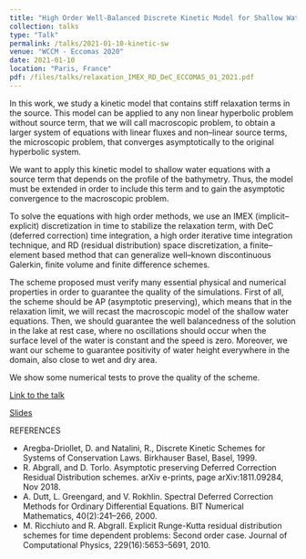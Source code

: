 ```yaml
---
title: "High Order Well-Balanced Discrete Kinetic Model for Shallow Water Equations"
collection: talks
type: "Talk"
permalink: /talks/2021-01-10-kinetic-sw
venue: "WCCM - Eccomas 2020"
date: 2021-01-10
location: "Paris, France"
pdf: /files/talks/relaxation_IMEX_RD_DeC_ECCOMAS_01_2021.pdf
---
```

In this work, we study a kinetic model that contains stiff relaxation terms in the source. This model
can be applied to any non linear hyperbolic problem without source term, that we will call macroscopic
problem, to obtain a larger system of equations with linear fluxes and non–linear source terms, the
microscopic problem, that converges asymptotically to the original hyperbolic system.

We want to apply this kinetic model to shallow water equations with a source term that depends on the
profile of the bathymetry. Thus, the model must be extended in order to include this term and to gain
the asymptotic convergence to the macroscopic problem.

To solve the equations with high order methods, we use an IMEX (implicit–explicit) discretization in
time to stabilize the relaxation term, with DeC (deferred correction) time integration, a high order
iterative time integration technique, and RD (residual distribution) space discretization, a finite–
element based method that can generalize well–known discontinuous Galerkin, finite volume and finite
difference schemes.

The scheme proposed must verify many essential physical and numerical properties in order to guarantee
the quality of the simulations. First of all, the scheme should be AP (asymptotic preserving), which
means that in the relaxation limit, we will recast the macroscopic model of the shallow water equations.
Then, we should guarantee the well balancedness of the solution in the lake at rest case, where no
oscillations should occur when the surface level of the water is constant and the speed is zero. Moreover,
we want our scheme to guarantee positivity of water height everywhere in the domain, also close to wet
and dry area.

We show some numerical tests to prove the quality of the scheme.

[Link to the talk](https://slideslive.com/38945721)

[Slides](/files/talks/relaxation_IMEX_RD_DeC_ECCOMAS_01_2021.pdf)



REFERENCES
 * Aregba-Driollet, D. and Natalini, R., Discrete Kinetic Schemes for Systems of Conservation Laws. Birkhauser
Basel, Basel, 1999.
 * R. Abgrall, and D. Torlo. Asymptotic preserving Deferred Correction Residual Distribution schemes. arXiv
e-prints, page arXiv:1811.09284, Nov 2018.
 * A. Dutt, L. Greengard, and V. Rokhlin. Spectral Deferred Correction Methods for Ordinary Differential
Equations. BIT Numerical Mathematics, 40(2):241–266, 2000.
 * M. Ricchiuto and R. Abgrall. Explicit Runge-Kutta residual distribution schemes for time dependent problems: Second order case. Journal of Computational Physics, 229(16):5653–5691, 2010.

<div id="presentation-embed-38945757"></div>
<script src='https://slideslive.com/embed_presentation.js'></script>
<script>
embed = new SlidesLiveEmbed('presentation-embed-38945757', {
    presentationId: '38945757',
    autoPlay: false, // change to true to autoplay the embedded presentation
    verticalEnabled: true
});
</script>
